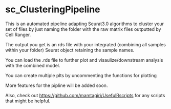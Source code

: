 # sc_ClusteringPipeline

This is an automated pipeline adapting Seurat3.0 algorithms to cluster your set of files by just naming the folder
with the raw matrix files outputted by Cell Ranger.

The output you get is an rds file with your integrated (combining all samples within your folder) Seurat object retaining the sample names.

You can load the .rds file to further plot and visaulize/downstream analysis with the combined model.

You can create multiple plts by uncommenting the functions for plotting

More features for the pipline will be added soon.

Also, check out https://github.com/mamtagiri/UsefulRscripts for any scripts that might be helpful.

